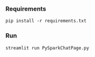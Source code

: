 ### Requirements
```commandline
pip install -r requirements.txt
```
### Run
```commandline
streamlit run PySparkChatPage.py
```
